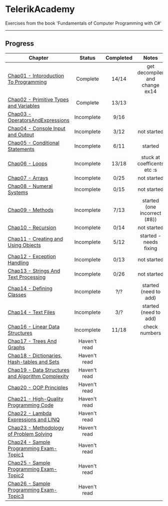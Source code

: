 # TelerikAcademy
Exercises from the book 'Fundamentals of Computer Programming with C#'

---

## Progress
| Chapter                                                                                            | Status      | Completed  |Notes                  |
| ---------------------------------------------------------------------------------------------------|:-----------:|:---:|:----------------------------:|
|[Chap01 - Intoroduction To Programming](Chap01_IntroductionToProgramming.cs)                        |Complete     |14/14|get decompiler and change ex14|
|[Chap02 - Primitive Types and Variables](Chap02_PrimitiveTypesAndVariables.cs)                      |Complete     |13/13|
|[Chap03 - OperatorsAndExpressions](Chap03_OperatorsAndExpressions.cs)                               |Incomplete   |9/16 |
|[Chap04 - Console Input and Output](Chap04_ConsoleInputAndOutput.cs)                                |Incomplete   |3/12 | not started  
|[Chap05 - Conditional Statements](Chap05_ConditionalStatements.cs)                                  |Incomplete   |6/11 | started
|[Chap06 - Loops](Chap06_Loops.cs)                                                                   |Incomplete   |13/18| stuck at coefficents etc :s
|[Chap07 - Arrays](Chap07_Arrays.cs)                                                                 |Incomplete   |0/25 | not started
|[Chap08 - Numeral Systems](Chap08_NumeralSystems.cs)                                                |Incomplete   |0/15 | not started
|[Chap09 - Methods](Chap09_Methods.cs)                                                               |Incomplete   |7/13 | started (one incorrect (#8))
|[Chap10 - Recursion](Chap10_Recursion.cs)                                                           |Incomplete   |0/14 | not started
|[Chap11 - Creating and Using Objects](Chap11_CreatingAndUsingObjects.cs)                            |Incomplete   |5/12 | started -needs fixing
|[Chap12 - Exception Handling](Chap12_ExceptionHandling.cs)                                          |Incomplete   |0/13 | not started
|[Chap13 - Strings And Text Processing](Chap13_StringsAndTextProcessing.cs)                          |Incomplete   |0/26 | not started
|[Chap14 - Defining Classes](Chap14_DefiningClasses.cs)                                              |Incomplete   |?/?  | started (need to add)
|[Chap14 - Text Files](Chap15_TextFiles.cs)                                                          |Incomplete   |3/?  | started (need to add)
|[Chap16 - Linear Data Structures](Chap16_LinearDataStructures.cs)                                   |Incomplete   |11/18|check numbers
|[Chap17 - Trees And Graphs](Chap17_TreesAndGraphs.cs)                                               |Haven't read |
|[Chap18 - Dictionaries, Hash-tables and Sets](Chap18_DictionariesHash-TablesAndSets.cs)             |Haven't read |
|[Chap19 - Data Structures and Algorithm Complexity](Chap19_DataStructuresAndAlgorithmComplexity.cs) |Haven't read |
|[Chap20 - OOP Principles](Chap20_Object-OrientedProgrammingPrinciples.cs)                           |Haven't read |
|[Chap21 - High-Quality Programming Code](Chap21_High-QualityProgrammingCode.cs)                     |Haven't read |
|[Chap22 - Lambda Expressions and LINQ](Chap22_LambdaExpressionsAndLINQ.cs)                          |Haven't read |
|[Chap23 - Methodology of Problem Solving](Chap23_MethodologyOfProblemSolving.cs)                    |Haven't read |
|[Chap24 - Sample Programming Exam-Topic1](Chap24_SampleProgrammingExam-Topic1.cs)                   |Haven't read |
|[Chap25 - Sample Programming Exam-Topic2](Chap25_SampleProgrammingExam-Topic2.cs)                   |Haven't read |
|[Chap26 - Sample Programming Exam-Topic3](Chap26_SampleProgrammingExam-Topic3.cs.cs)                |Haven't read |
